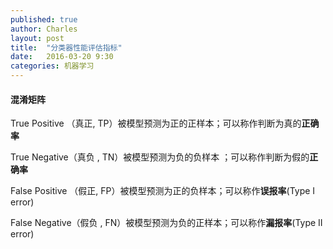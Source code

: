```yaml
---
published: true
author: Charles
layout: post
title:  "分类器性能评估指标"
date:   2016-03-20 9:30
categories: 机器学习
---
```


#### 混淆矩阵
True Positive （真正, TP）被模型预测为正的正样本；可以称作判断为真的**正确率**

True Negative（真负 , TN）被模型预测为负的负样本 ；可以称作判断为假的**正确率**

False Positive （假正, FP）被模型预测为正的负样本；可以称作**误报率**(Type I error)

False Negative（假负 , FN）被模型预测为负的正样本；可以称作**漏报率**(Type II error)


